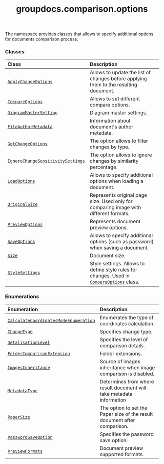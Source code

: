 ﻿---
title: groupdocs.comparison.options
second_title: GroupDocs.Comparison for Python via .NET API References
description: 
type: docs
url: /python-net/groupdocs.comparison.options/
is_root: false
weight: 10
---

The namespace provides classes that allows to specify additional options for documents comparison process.

### Classes
| Class | Description |
| :- | :- |
| [`ApplyChangeOptions`](/comparison/python-net/groupdocs.comparison.options/applychangeoptions) | Allows to update the list of changes before applying them to the resulting document. |
| [`CompareOptions`](/comparison/python-net/groupdocs.comparison.options/compareoptions) | Allows to set different compare options. |
| [`DiagramMasterSetting`](/comparison/python-net/groupdocs.comparison.options/diagrammastersetting) | Diagram master settings. |
| [`FileAuthorMetadata`](/comparison/python-net/groupdocs.comparison.options/fileauthormetadata) | Information about document's author metadata. |
| [`GetChangeOptions`](/comparison/python-net/groupdocs.comparison.options/getchangeoptions) | The option allows to filter changes by type. |
| [`IgnoreChangeSensitivitySettings`](/comparison/python-net/groupdocs.comparison.options/ignorechangesensitivitysettings) | The option allows to ignore changes by similarity percentage. |
| [`LoadOptions`](/comparison/python-net/groupdocs.comparison.options/loadoptions) | Allows to specify additional options when loading a document. |
| [`OriginalSize`](/comparison/python-net/groupdocs.comparison.options/originalsize) | Represents original page size. Used only for comparing image with different formats. |
| [`PreviewOptions`](/comparison/python-net/groupdocs.comparison.options/previewoptions) | Represents document preview options. |
| [`SaveOptions`](/comparison/python-net/groupdocs.comparison.options/saveoptions) | Allows to specify additional options (such as password) when saving a document. |
| [`Size`](/comparison/python-net/groupdocs.comparison.options/size) | Document size. |
| [`StyleSettings`](/comparison/python-net/groupdocs.comparison.options/stylesettings) | Style settings. Allows to define style rules for changes. Used in [`CompareOptions`](/comparison/python-net/groupdocs.comparison.options/compareoptions) class. |


### Enumerations
| Enumeration | Description |
| :- | :- |
| [`CalculateCoordinatesModeEnumeration`](/comparison/python-net/groupdocs.comparison.options/calculatecoordinatesmodeenumeration) | Enumerates the type of coordinates calculation. |
| [`ChangeType`](/comparison/python-net/groupdocs.comparison.options/changetype) | Specifies change type. |
| [`DetalisationLevel`](/comparison/python-net/groupdocs.comparison.options/detalisationlevel) | Specifies the level of comparison details. |
| [`FolderComparisonExtension`](/comparison/python-net/groupdocs.comparison.options/foldercomparisonextension) | Folder extensions. |
| [`ImagesInheritance`](/comparison/python-net/groupdocs.comparison.options/imagesinheritance) | Source of images inheritance when image comparison is disabled. |
| [`MetadataType`](/comparison/python-net/groupdocs.comparison.options/metadatatype) | Determines from where result document will take metadata information |
| [`PaperSize`](/comparison/python-net/groupdocs.comparison.options/papersize) | The option to set the Paper size of the result document after comparison. |
| [`PasswordSaveOption`](/comparison/python-net/groupdocs.comparison.options/passwordsaveoption) | Specifies the password save option. |
| [`PreviewFormats`](/comparison/python-net/groupdocs.comparison.options/previewformats) | Document preview supported formats. |


